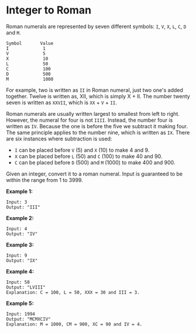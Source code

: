 # Integer to Roman

Roman numerals are represented by seven different symbols: `I`, `V`, `X`, `L`, `C`, `D` and `M`.

```pseudo
Symbol       Value
I             1
V             5
X             10
L             50
C             100
D             500
M             1000
```

For example, two is written as `II` in Roman numeral, just two one's added together. Twelve is written as, XII, which is simply X + II. The number twenty seven is written as `XXVII`, which is `XX` + `V` + `II`.

Roman numerals are usually written largest to smallest from left to right. However, the numeral for four is not `IIII`. Instead, the number four is written as `IV`. Because the one is before the five we subtract it making four. The same principle applies to the number nine, which is written as `IX`. There are six instances where subtraction is used:

- `I` can be placed before `V` (5) and `X` (10) to make 4 and 9.
- `X` can be placed before `L` (50) and `C` (100) to make 40 and 90.
- `C` can be placed before `D` (500) and `M` (1000) to make 400 and 900.

Given an integer, convert it to a roman numeral. Input is guaranteed to be within the range from 1 to 3999.

**Example 1:**

```pseudo
Input: 3
Output: "III"
```

**Example 2:**

```pseudo
Input: 4
Output: "IV"
```

**Example 3:**

```pseudo
Input: 9
Output: "IX"
```

**Example 4:**

```pseudo
Input: 58
Output: "LVIII"
Explanation: C = 100, L = 50, XXX = 30 and III = 3.
```

**Example 5:**

```pseudo
Input: 1994
Output: "MCMXCIV"
Explanation: M = 1000, CM = 900, XC = 90 and IV = 4.
```
